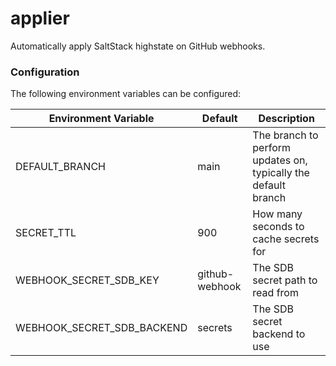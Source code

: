 # applier

Automatically apply SaltStack highstate on GitHub webhooks.


### Configuration

The following environment variables can be configured:

| Environment Variable       | Default        | Description                                                    |
|----------------------------|----------------|----------------------------------------------------------------|
| DEFAULT_BRANCH             | main           | The branch to perform updates on, typically the default branch |
| SECRET_TTL                 | 900            | How many seconds to cache secrets for                          |
| WEBHOOK_SECRET_SDB_KEY     | github-webhook | The SDB secret path to read from                               |
| WEBHOOK_SECRET_SDB_BACKEND | secrets        | The SDB secret backend to use                                  |
